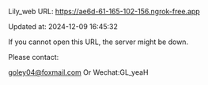 Lily_web URL: https://ae6d-61-165-102-156.ngrok-free.app

Updated at: 2024-12-09 16:45:32

If you cannot open this URL, the server might be down.

Please contact: 

goley04@foxmail.com Or Wechat:GL_yeaH